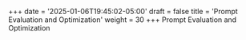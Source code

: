 +++
date = '2025-01-06T19:45:02-05:00'
draft = false
title = 'Prompt Evaluation and Optimization'
weight = 30
+++
Prompt Evaluation and Optimization